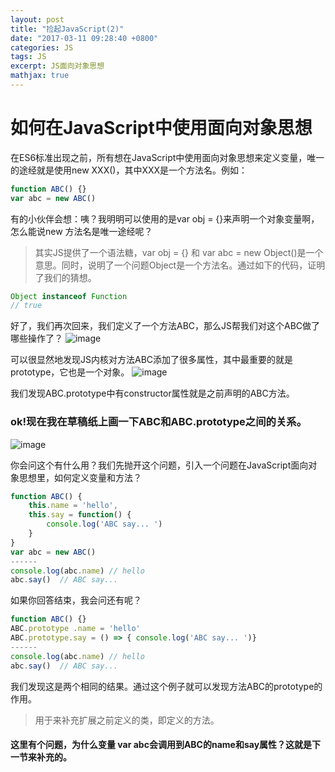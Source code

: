 ```yaml
---
layout: post
title: "捡起JavaScript(2)"
date: "2017-03-11 09:28:40 +0800"
categories: JS
tags: JS
excerpt: JS面向对象思想
mathjax: true
---
```


# 如何在JavaScript中使用面向对象思想

在ES6标准出现之前，所有想在JavaScript中使用面向对象思想来定义变量，唯一的途经就是使用new XXX()，其中XXX是一个方法名。例如：

```js
function ABC() {}
var abc = new ABC()
```
有的小伙伴会想：咦？我明明可以使用的是var obj = {}来声明一个对象变量啊，怎么能说new 方法名是唯一途经呢？
> 其实JS提供了一个语法糖，var obj = {} 和 var abc = new Object()是一个意思。同时，说明了一个问题Object是一个方法名。通过如下的代码，证明了我们的猜想。

```js
Object instanceof Function
// true
```

好了，我们再次回来，我们定义了一个方法ABC，那么JS帮我们对这个ABC做了哪些操作了？
![image](../../../../public/img/js/add_ABC_动画.gif)

可以很显然地发现JS内核对方法ABC添加了很多属性，其中最重要的就是prototype，它也是一个对象。
![image](../../../../public/img/js/show_prototype.png)

我们发现ABC.prototype中有constructor属性就是之前声明的ABC方法。

### ok!现在我在草稿纸上画一下ABC和ABC.prototype之间的关系。
![image](../../../../public/img/js/show_proto_relation.jpg)

你会问这个有什么用？我们先抛开这个问题，引入一个问题在JavaScript面向对象思想里，如何定义变量和方法？
```js
function ABC() {
    this.name = 'hello',
    this.say = function() {
        console.log('ABC say... ')
    }
}
var abc = new ABC()
------
console.log(abc.name) // hello
abc.say()  // ABC say...
```
如果你回答结束，我会问还有呢？
```js
function ABC() {}
ABC.prototype .name = 'hello'
ABC.prototype.say = () => { console.log('ABC say... ')}
------
console.log(abc.name) // hello
abc.say()  // ABC say...
```
我们发现这是两个相同的结果。通过这个例子就可以发现方法ABC的prototype的作用。
> 用于来补充扩展之前定义的类，即定义的方法。

#### 这里有个问题，为什么变量 var abc会调用到ABC的name和say属性？这就是下一节来补充的。
